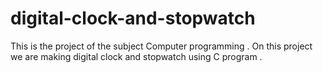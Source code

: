 # digital-clock-and-stopwatch
This is the project of the subject Computer programming . On this project we are making digital clock and stopwatch using C program . 
